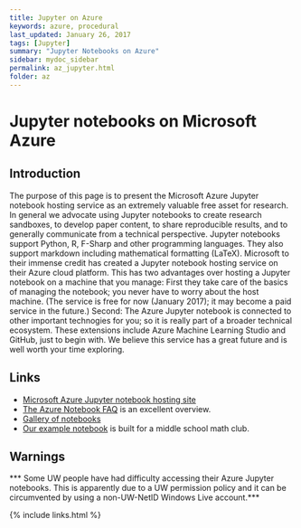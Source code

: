 ```yaml
---
title: Jupyter on Azure
keywords: azure, procedural
last_updated: January 26, 2017
tags: [Jupyter]
summary: "Jupyter Notebooks on Azure"
sidebar: mydoc_sidebar
permalink: az_jupyter.html
folder: az
---
```


# Jupyter notebooks on Microsoft Azure

## Introduction

The purpose of this page is to present the Microsoft Azure Jupyter notebook hosting service as an extremely valuable free asset
for research.  In general we advocate using Jupyter notebooks to create research sandboxes, to develop paper content, to share
reproducible results, and to generally communicate from a technical perspective. Jupyter notebooks support Python, R,
F-Sharp and other programming languages. They also support markdown including mathematical formatting (LaTeX). Microsoft to their
immense credit has created a Jupyter notebook hosting service on their Azure cloud platform. This has two advantages over 
hosting a Jupyter notebook on a machine that you manage: First they take care of the basics of managing the notebook; you never
have to worry about the host machine. (The service is free for now (January 2017); it may become a paid service in the future.)
Second: The Azure Jupyter notebook is connected to other important technogies for you; so it is really part of a broader 
technical ecosystem. These extensions include Azure Machine Learning Studio and GitHub, just to begin with. We believe this
service has a great future and is well worth your time exploring.

## Links

- [Microsoft Azure Jupyter notebook hosting site](http://notebooks.azure.com)
- [The Azure Notebook FAQ](http://notebooks.azure.com/faq) is an excellent overview.
- [Gallery of notebooks](https://github.com/ipython/ipython/wiki/A-gallery-of-interesting-IPython-Notebooks)
- [Our example notebook](https://notebooks.azure.com/library/89FHPIGSGMs) is built for a middle school math club. 

## Warnings

*** Some UW people have had difficulty accessing their Azure Jupyter notebooks. This is apparently due to a UW permission policy
and it can be circumvented by using a non-UW-NetID Windows Live account.***


{% include links.html %}
